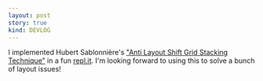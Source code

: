 ```yaml
---
layout: post
story: true
kind: DEVLOG
---
```



I implemented Hubert Sablonnière's ["Anti Layout Shift Grid Stacking Technique"](https://www.hsablonniere.com/prevent-layout-shifts-with-css-grid-stacks--qcj5jo/) in a fun [repl.it](https://repl.it/@ox1/CssGridStackingTrick). I'm looking forward to using this to solve a bunch of layout issues!
